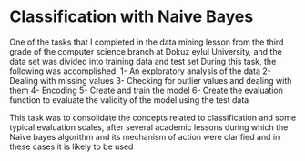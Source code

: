 
# Classification with Naive Bayes

One of the tasks that I completed in the data mining lesson from the third grade of the computer science branch at Dokuz eylul University, and the data set was divided into training data and test set
During this task, the following was accomplished:
1- An exploratory analysis of the data
2- Dealing with missing values
3- Checking for outlier values and dealing with them
4- Encoding
5- Create and train the model
6- Create the evaluation function to evaluate the validity of the model using the test data

This task was to consolidate the concepts related to classification and some typical evaluation scales, after several academic lessons during which the Naive bayes algorithm and its mechanism of action were clarified and in these cases it is likely to be used
